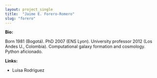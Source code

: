 ```yaml
---
layout: project_single
title:  "Jaime E. Forero-Romero"
slug: "forero"
---
```

**Bio:**

Born 1981 (Bogotá). PhD 2007 (ENS Lyon). University professor 2012 (Los Andes U., Colombia).
Computational galaxy formation and cosmology. Python aficionado.

**Links:**

* Luisa Rodriguez
